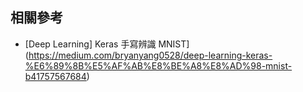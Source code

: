 
## 相關參考
- [Deep Learning] Keras 手寫辨識 MNIST](https://medium.com/bryanyang0528/deep-learning-keras-%E6%89%8B%E5%AF%AB%E8%BE%A8%E8%AD%98-mnist-b41757567684)
